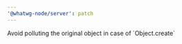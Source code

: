 ```yaml
---
'@whatwg-node/server': patch
---
```


Avoid polluting the original object in case of \`Object.create\`
